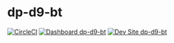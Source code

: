 # dp-d9-bt

[![CircleCI](https://circleci.com/gh/danny2p/dp-d9-bt.svg?style=shield)](https://circleci.com/gh/danny2p/dp-d9-bt)
[![Dashboard dp-d9-bt](https://img.shields.io/badge/dashboard-dp_d9_bt-yellow.svg)](https://dashboard.pantheon.io/sites/32301664-5d7e-424d-83d7-2b5e1af745a2#dev/code)
[![Dev Site dp-d9-bt](https://img.shields.io/badge/site-dp_d9_bt-blue.svg)](http://dev-dp-d9-bt.pantheonsite.io/)